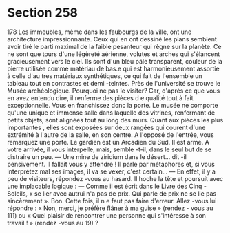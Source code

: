 # Section 258

178
Les immeubles, même dans les faubourgs de la ville, ont une
architecture impressionnante. Ceux qui en ont dessiné les plans
semblent avoir tiré le parti maximal de la faible pesanteur qui
règne sur  la planète. Ce ne sont que tours d'une légèreté
aérienne, volutes et arches qui s'élancent gracieusement vers le
ciel. Ils sont d'un bleu pâle transparent, couleur de la pierre
utilisée comme matériau de bas.e qui est harmonieusement
assortie à celle d'au tres matériaux synthétiques, ce qui fait de
l'ensemble un tableau tout en contrastes et demi -teintes. Près de
l'université se trouve le Musée archéologique. Pourquoi ne pas le
visiter? Car, d'après ce que vous en avez entendu dire, il
renferme des pièces d e qualité tout à fait exceptionnelle. Vous en
franchissez donc la porte. Le musée ne comporte qu'une unique
et immense salle dans laquelle des vitrines, renfermant de petits
objets, sont alignées tout au long des murs. Quant aux pièces les
plus importantes , elles sont exposées sur deux rangées qui
courent d'une extrémité à l'autre de la salle, en son centre. A
l'opposé de l'entrée, vous remarquez une porte. Le gardien est un
Arcadien du Sud. Il est armé. A votre arrivée, il vous interpelle,
mais, semble -t-il, dans le seul but de se distraire un peu.
— Une mine de ziridium dans le désert... dit -il pensivement.
Il fallait vous y attendre ! Il parle par métaphores et, si vous
interprétez mal ses images, il va se vexer, c'est certain...
— En effet, il y a peu de  visiteurs, répondez -vous au hasard.
Il hoche la tête et poursuit avec une implacable logique :
— Comme il est écrit dans le Livre des Cinq -Soleils, « se lier avec
autrui n'a pas de prix. Qui parle de prix ne se lie pas sincèrement
».
Bon. Cette fois, il n e faut pas faire d'erreur. Allez -vous lui
répondre : « Non, merci, je préfère flâner à ma guise » (rendez -
vous au 111) ou « Quel plaisir de rencontrer une personne qui
s'intéresse à son travail ! » (rendez -vous au 19) ?